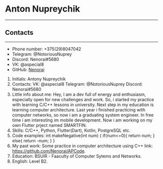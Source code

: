 # Anton Nupreychik
---
## Contacts
---
+ Phone number: +375(29)8047042
+ Telegram: @NotoriousNuprey
+ Discord: Nenorai#5680
+ VK: @aspecial8
+ GitHub: [Nenorai](https://github.com/Nenorai)


1. Initials: Antony Nupreychik
2. Contacts: VK: @aspecial8
             Telegram: @NotoriousNuprey
             Discord: Nenorai#5680
3. Little info about me: Hey, I am a dev full of energy and enthusiasm, especially open for new challenges and work.
   So, i started my practice with learning C/C++ lessons in university. Next step in my education is learning computer architecture.
   Last year i finished practicing with computer networks, so now i am a graduating system engineer. In free time i am interesting im mobile development.
   Now i am working on my own Flutter prject named SMARTFIN.
4. Skills: C/C++, Python, Flutter(Dart), Kotlin, PostgreSQL etc.
5. Code examples:
      int makeNegative(int num)
   {
     if(num<=0){
       return num;
     }
     else{
       return -num;
     }
   }
6. My past work: Some practice in computer architecture using C++ link: https://github.com/Nenorai/APCode.
7. Education: BSUIR - Faaculty of Computer Sytems and Networks.
8. English: Level B2.
